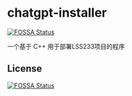 # chatgpt-installer
[![FOSSA Status](https://app.fossa.com/api/projects/git%2Bgithub.com%2FHaibersut%2Fchatgpt-installer.svg?type=shield)](https://app.fossa.com/projects/git%2Bgithub.com%2FHaibersut%2Fchatgpt-installer?ref=badge_shield)

一个基于 C++ 用于部署LSS233项目的程序


## License
[![FOSSA Status](https://app.fossa.com/api/projects/git%2Bgithub.com%2FHaibersut%2Fchatgpt-installer.svg?type=large)](https://app.fossa.com/projects/git%2Bgithub.com%2FHaibersut%2Fchatgpt-installer?ref=badge_large)